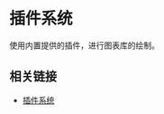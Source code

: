 # 插件系统

使用内置提供的插件，进行图表库的绘制。

## 相关链接

- [插件系统](https://developer.tuya.com/cn/miniapp/develop/miniapp/framework/plugin/intro)
